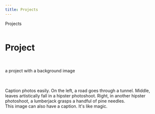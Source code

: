 ```yaml
---
title: Projects
---
```

Projects

<div class="img_row">
	<img class="col one" src="https://is3-ssl.mzstatic.com/image/thumb/Purple3/v4/27/f1/66/27f16680-aa08-b81a-8a4b-6648cfbc5dc9/source/256x256bb.jpg" alt="" title="example image"/>
	<span>
            <h1>Project</h1>
            <br />
            <p>a project with a background image</p>
    </span>
	<img class="col one" src="https://is3-ssl.mzstatic.com/image/thumb/Purple62/v4/58/6c/a7/586ca79c-7f7f-1bd6-d24a-b44e0f6f2de5/source/256x256bb.jpg" alt="" title="example image"/>
	<img class="col one" src="https://is3-ssl.mzstatic.com/image/thumb/Purple3/v4/27/f1/66/27f16680-aa08-b81a-8a4b-6648cfbc5dc9/source/256x256bb.jpg" alt="" title="example image"/>
</div>

<div class="img_row">
	<img class="col two" src="https://is3-ssl.mzstatic.com/image/thumb/Purple3/v4/27/f1/66/27f16680-aa08-b81a-8a4b-6648cfbc5dc9/source/256x256bb.jpg" alt="" title="example image"/>
	<img class="col two" src="https://is3-ssl.mzstatic.com/image/thumb/Purple62/v4/58/6c/a7/586ca79c-7f7f-1bd6-d24a-b44e0f6f2de5/source/256x256bb.jpg" alt="" title="example image"/>
	<img class="col two" src="https://is3-ssl.mzstatic.com/image/thumb/Purple3/v4/27/f1/66/27f16680-aa08-b81a-8a4b-6648cfbc5dc9/source/256x256bb.jpg" alt="" title="example image"/>
</div>


<div class="col three caption">
	Caption photos easily. On the left, a road goes through a tunnel. Middle, leaves artistically fall in a hipster photoshoot. Right, in another hipster photoshoot, a lumberjack grasps a handful of pine needles.
</div>

<div class="img_row">
	<img class="col three" src="https://is3-ssl.mzstatic.com/image/thumb/Purple62/v4/58/6c/a7/586ca79c-7f7f-1bd6-d24a-b44e0f6f2de5/source/256x256bb.jpg" alt="" title="example image"/>
</div>

<div class="col three caption">
	This image can also have a caption. It's like magic. 
</div>
